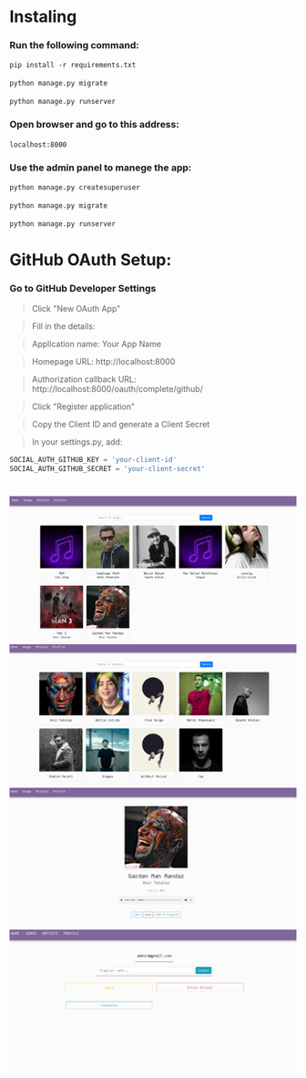 # Instaling
### Run the following command:
    pip install -r requirements.txt

    python manage.py migrate
    
    python manage.py runserver

### Open browser and go to this address:

    localhost:8000

### Use the admin panel to manege the app:
    python manage.py createsuperuser

    python manage.py migrate

    python manage.py runserver

# GitHub OAuth Setup:
### Go to GitHub Developer Settings

> Click "New OAuth App"

> Fill in the details:

> Application name: Your App Name

> Homepage URL: http://localhost:8000

> Authorization callback URL: http://localhost:8000/oauth/complete/github/

> Click "Register application"

> Copy the Client ID and generate a Client Secret

> In your settings.py, add:

```python
SOCIAL_AUTH_GITHUB_KEY = 'your-client-id'
SOCIAL_AUTH_GITHUB_SECRET = 'your-client-secret'
```

#
![Project Image](image_for_github/songs-page.png)
![Project Image](image_for_github/artists-page.png)
![Project Image](image_for_github/song-detail-page.png)
![Project Image](image_for_github/profile-page.png)
